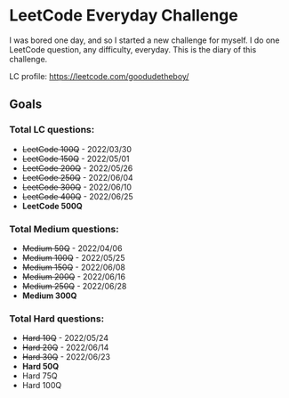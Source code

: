 # LeetCode Everyday Challenge
I was bored one day, and so I started a new challenge for myself. I do one LeetCode question, any difficulty, everyday. This is the diary of this challenge.

LC profile: https://leetcode.com/goodudetheboy/

## Goals

### Total LC questions:
- ~~LeetCode 100Q~~ - 2022/03/30
- ~~LeetCode 150Q~~ - 2022/05/01
- ~~LeetCode 200Q~~ - 2022/05/26
- ~~LeetCode 250Q~~ - 2022/06/04
- ~~LeetCode 300Q~~ - 2022/06/10
- ~~LeetCode 400Q~~ - 2022/06/25
- **LeetCode 500Q**

### Total Medium questions:
- ~~Medium 50Q~~ - 2022/04/06
- ~~Medium 100Q~~ - 2022/05/25
- ~~Medium 150Q~~ - 2022/06/08
- ~~Medium 200Q~~ - 2022/06/16
- ~~Medium 250Q~~ - 2022/06/28
- **Medium 300Q**


### Total Hard questions:
- ~~Hard 10Q~~ - 2022/05/24
- ~~Hard 20Q~~ - 2022/06/14
- ~~Hard 30Q~~ - 2022/06/23
- **Hard 50Q**
- Hard 75Q
- Hard 100Q
